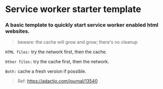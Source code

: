 # Service worker starter template

### A basic template to quickly start service worker enabled html websites.

> beware: the cache will grow and grow; there's no cleanup


`HTML files:` try the network first, then the cache.

`Other files:` try the cache first, then the network.

`Both:` cache a fresh version if possible.


> Ref: https://adactio.com/journal/13540
